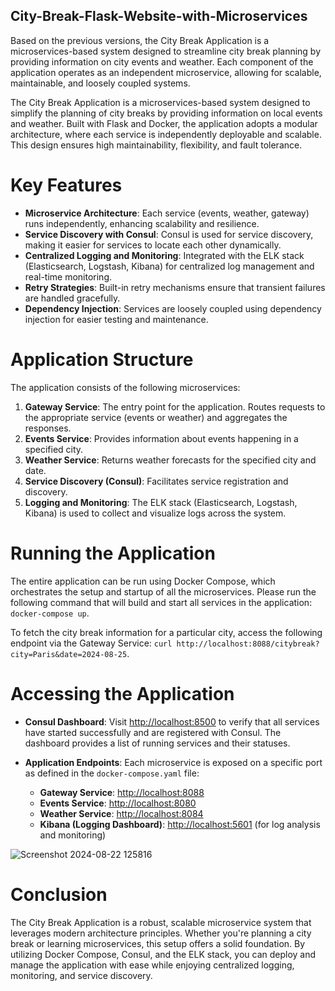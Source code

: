 ## City-Break-Flask-Website-with-Microservices

Based on the previous versions, the City Break Application is a microservices-based system designed to streamline city break planning by providing information on city events and weather. Each component of the application operates as an independent microservice, allowing for scalable, maintainable, and loosely coupled systems.


The City Break Application is a microservices-based system designed to simplify the planning of city breaks by providing information on local events and weather. Built with Flask and Docker, the application adopts a modular architecture, where each service is independently deployable and scalable. This design ensures high maintainability, flexibility, and fault tolerance.

# Key Features

- **Microservice Architecture**: Each service (events, weather, gateway) runs independently, enhancing scalability and resilience.
- **Service Discovery with Consul**: Consul is used for service discovery, making it easier for services to locate each other dynamically.
- **Centralized Logging and Monitoring**: Integrated with the ELK stack (Elasticsearch, Logstash, Kibana) for centralized log management and real-time monitoring.
- **Retry Strategies**: Built-in retry mechanisms ensure that transient failures are handled gracefully.
- **Dependency Injection**: Services are loosely coupled using dependency injection for easier testing and maintenance.

# Application Structure

The application consists of the following microservices:

1. **Gateway Service**: The entry point for the application. Routes requests to the appropriate service (events or weather) and aggregates the responses.
2. **Events Service**: Provides information about events happening in a specified city.
3. **Weather Service**: Returns weather forecasts for the specified city and date.
4. **Service Discovery (Consul)**: Facilitates service registration and discovery.
5. **Logging and Monitoring**: The ELK stack (Elasticsearch, Logstash, Kibana) is used to collect and visualize logs across the system.

# Running the Application

The entire application can be run using Docker Compose, which orchestrates the setup and startup of all the microservices. Please run the following command that will build and start all services in the application:
``
docker-compose up
``.

To fetch the city break information for a particular city, access the following endpoint via the Gateway Service: ``curl http://localhost:8088/citybreak?city=Paris&date=2024-08-25``.


# Accessing the Application

- **Consul Dashboard**: Visit [http://localhost:8500](http://localhost:8500) to verify that all services have started successfully and are registered with Consul. The dashboard provides a list of running services and their statuses.

- **Application Endpoints**: Each microservice is exposed on a specific port as defined in the `docker-compose.yaml` file:
  - **Gateway Service**: [http://localhost:8088](http://localhost:8088)
  - **Events Service**: [http://localhost:8080](http://localhost:8080)
  - **Weather Service**: [http://localhost:8084](http://localhost:8084)
  - **Kibana (Logging Dashboard)**: [http://localhost:5601](http://localhost:5601) (for log analysis and monitoring)


![Screenshot 2024-08-22 125816](https://github.com/user-attachments/assets/a651cebe-0157-41b2-9218-d19b84e51f18)


# Conclusion

The City Break Application is a robust, scalable microservice system that leverages modern architecture principles. Whether you're planning a city break or learning microservices, this setup offers a solid foundation. By utilizing Docker Compose, Consul, and the ELK stack, you can deploy and manage the application with ease while enjoying centralized logging, monitoring, and service discovery.
